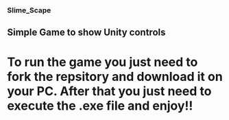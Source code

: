 ### Slime_Scape
## Simple Game to show Unity controls

# To run the game you just need to fork the repsitory and download it on your PC. After that you just need to execute the .exe file and enjoy!!
